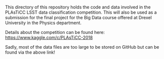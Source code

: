 This directory of this repository holds the code and data involved in the PLAsTiCC LSST data classification competition.  This will also be used as a submission for the final project for the Big Data course offered at Drexel University in the Physics department.

Details about the competition can be found here: https://www.kaggle.com/c/PLAsTiCC-2018

Sadly, most of the data files are too large to be stored on GitHub but can be found via the above link!
